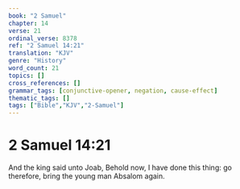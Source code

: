 ```yaml
---
book: "2 Samuel"
chapter: 14
verse: 21
ordinal_verse: 8378
ref: "2 Samuel 14:21"
translation: "KJV"
genre: "History"
word_count: 21
topics: []
cross_references: []
grammar_tags: [conjunctive-opener, negation, cause-effect]
thematic_tags: []
tags: ["Bible","KJV","2-Samuel"]
---
```


# 2 Samuel 14:21

And the king said unto Joab, Behold now, I have done this thing: go therefore, bring the young man Absalom again.

